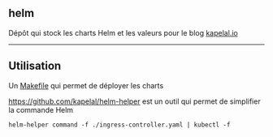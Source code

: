 ## helm

Dépôt qui stock les charts Helm et les valeurs pour le blog [kapelal.io](kapelal.io)

---

## Utilisation

Un [Makefile](./Makefile) qui permet de déployer les charts

https://github.com/kapelal/helm-helper est un outil qui permet de simplifier la commande Helm

```
helm-helper command -f ./ingress-controller.yaml | kubectl -f
```
